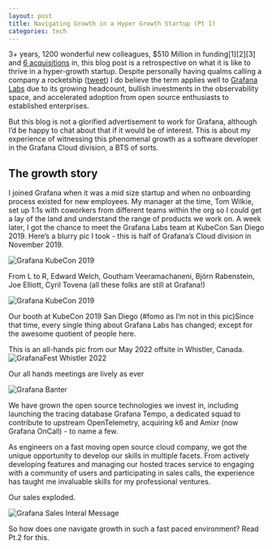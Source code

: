 ```yaml
---
layout: post
title: Navigating Growth in a Hyper Growth Startup (Pt 1)
categories: tech
---
```


3+ years, 1200 wonderful new colleagues, $510 Million in funding[1][2][3] and [6 acquisitions](https://www.crunchbase.com/search/acquisitions/field/organizations/num_acquisitions/raintank) in, this blog post is a retrospective on what it is like to thrive in a hyper-growth startup. 
Despite personally having qualms calling a company a rocketship ([tweet](https://twitter.com/mrannanay/status/1462389807850549252)) I do believe the term applies well to [Grafana Labs](https://grafana.com/) due to its growing headcount, bullish investments in the observability space, and accelerated adoption from open source enthusiasts to established enterprises.

But this blog is not a glorified advertisement to work for Grafana, although I’d be happy to chat about that if it would be of interest. This is about my experience of witnessing this phenomenal growth as a software developer in the Grafana Cloud division, a BTS of sorts. 

## The growth story

I joined Grafana when it was a mid size startup and when no onboarding process existed for new employees. 
My manager at the time, Tom Wilkie, set up 1:1s with coworkers from different teams within the org so I could get a lay of the land and understand the range of products we work on. 
A week later, I got the chance to meet the Grafana Labs team at KubeCon San Diego 2019. 
Here’s a blurry pic I took - this is half of Grafana’s Cloud division in November 2019.

![Grafana KubeCon 2019](../../images/grafana_kubecon_2019_1.png)

From L to R, Edward Welch, Goutham Veeramachaneni, Björn Rabenstein, Joe Elliott, Cyril Tovena (all these folks are still at Grafana!)

![Grafana KubeCon 2019](../../images/grafana_kubecon_2019_2.png)

Our booth at KubeCon 2019 San Diego (#fomo as I’m not in this pic)
​​Since that time, every single thing about Grafana Labs has changed; except for the awesome quotient of people here. 

This is an all-hands pic from our May 2022 offsite in Whistler, Canada.
![GrafanaFest Whistler 2022](../../images/grafanafest_whistler_2022.png)

Our all hands meetings are lively as ever

![Grafana Banter](../../images/grafana_banter.png)

We have grown the open source technologies we invest in, including launching the tracing database Grafana Tempo, a dedicated squad to contribute to upstream OpenTelemetry, acquiring k6 and Amixr (now Grafana OnCall) - to name a few. 

As engineers on a fast moving open source cloud company, we got the unique opportunity to develop our skills in multiple facets. From actively developing features and managing our hosted traces service to engaging with a community of users and participating in sales calls, the experience has taught me invaluable skills for my professional ventures. 

Our sales exploded. 

![Grafana Sales Interal Message](../../images/grafana_sales_msg.png)

So how does one navigate growth in such a fast paced environment? Read Pt.2 for this.
